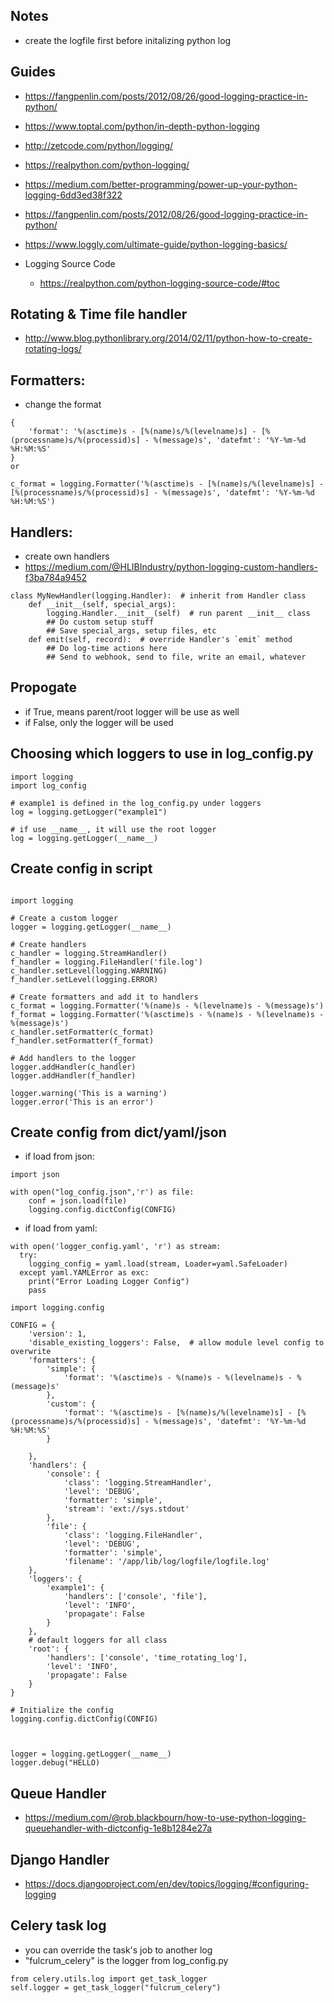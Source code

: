 ## Notes
- create the logfile first before initalizing python log


## Guides
- https://fangpenlin.com/posts/2012/08/26/good-logging-practice-in-python/
- https://www.toptal.com/python/in-depth-python-logging
- http://zetcode.com/python/logging/
- https://realpython.com/python-logging/
- https://medium.com/better-programming/power-up-your-python-logging-6dd3ed38f322
- https://fangpenlin.com/posts/2012/08/26/good-logging-practice-in-python/
- https://www.loggly.com/ultimate-guide/python-logging-basics/

- Logging Source Code
    - https://realpython.com/python-logging-source-code/#toc

## Rotating & Time file handler
- http://www.blog.pythonlibrary.org/2014/02/11/python-how-to-create-rotating-logs/

## Formatters:
- change the format
```
{
    'format': '%(asctime)s - [%(name)s/%(levelname)s] - [%(processname)s/%(processid)s] - %(message)s', 'datefmt': '%Y-%m-%d %H:%M:%S'
}
or 

c_format = logging.Formatter('%(asctime)s - [%(name)s/%(levelname)s] - [%(processname)s/%(processid)s] - %(message)s', 'datefmt': '%Y-%m-%d %H:%M:%S')
```

## Handlers:
- create own handlers
- https://medium.com/@HLIBIndustry/python-logging-custom-handlers-f3ba784a9452
```
class MyNewHandler(logging.Handler):  # inherit from Handler class
    def __init__(self, special_args):
        logging.Handler.__init__(self)  # run parent __init__ class
        ## Do custom setup stuff 
        ## Save special_args, setup files, etc
    def emit(self, record):  # override Handler's `emit` method
        ## Do log-time actions here 
        ## Send to webhook, send to file, write an email, whatever
```

## Propogate
- if True, means parent/root logger will be use as well
- if False, only the logger will be used

## Choosing which loggers to use in log_config.py
```
import logging
import log_config

# example1 is defined in the log_config.py under loggers
log = logging.getLogger("example1") 

# if use __name__, it will use the root logger
log = logging.getLogger(__name__)
```

## Create config in script
```

import logging

# Create a custom logger
logger = logging.getLogger(__name__)

# Create handlers
c_handler = logging.StreamHandler()
f_handler = logging.FileHandler('file.log')
c_handler.setLevel(logging.WARNING)
f_handler.setLevel(logging.ERROR)

# Create formatters and add it to handlers
c_format = logging.Formatter('%(name)s - %(levelname)s - %(message)s')
f_format = logging.Formatter('%(asctime)s - %(name)s - %(levelname)s - %(message)s')
c_handler.setFormatter(c_format)
f_handler.setFormatter(f_format)

# Add handlers to the logger
logger.addHandler(c_handler)
logger.addHandler(f_handler)

logger.warning('This is a warning')
logger.error('This is an error')
```

## Create config from dict/yaml/json
- if load from json:
```
import json

with open("log_config.json",'r') as file:
    conf = json.load(file)
    logging.config.dictConfig(CONFIG)
```

- if load from yaml:
```
with open('logger_config.yaml', 'r') as stream:
  try:
    logging_config = yaml.load(stream, Loader=yaml.SafeLoader)
  except yaml.YAMLError as exc:
    print("Error Loading Logger Config")
    pass
```

```
import logging.config

CONFIG = {
    'version': 1,
    'disable_existing_loggers': False,  # allow module level config to overwrite  
    'formatters': {
        'simple': {
            'format': '%(asctime)s - %(name)s - %(levelname)s - %(message)s'
        },
        'custom': {
            'format': '%(asctime)s - [%(name)s/%(levelname)s] - [%(processname)s/%(processid)s] - %(message)s', 'datefmt': '%Y-%m-%d %H:%M:%S'
        }

    },
    'handlers': {
        'console': {
            'class': 'logging.StreamHandler',
            'level': 'DEBUG',
            'formatter': 'simple',
            'stream': 'ext://sys.stdout'
        },
        'file': {
            'class': 'logging.FileHandler',
            'level': 'DEBUG',
            'formatter': 'simple',
            'filename': '/app/lib/log/logfile/logfile.log'
    },
    'loggers': {
        'example1': {
            'handlers': ['console', 'file'],
            'level': 'INFO',
            'propagate': False
        }
    },
    # default loggers for all class
    'root': {
        'handlers': ['console', 'time_rotating_log'],
        'level': 'INFO',
        'propagate': False
    }
}

# Initialize the config
logging.config.dictConfig(CONFIG)



logger = logging.getLogger(__name__)
logger.debug("HELLO)
```

## Queue Handler
- https://medium.com/@rob.blackbourn/how-to-use-python-logging-queuehandler-with-dictconfig-1e8b1284e27a

## Django Handler
- https://docs.djangoproject.com/en/dev/topics/logging/#configuring-logging


## Celery task log
- you can override the task's job to another log
- "fulcrum_celery" is the logger from log_config.py
```
from celery.utils.log import get_task_logger
self.logger = get_task_logger("fulcrum_celery")
```
